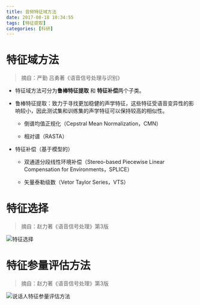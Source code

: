 ```yaml
---
title: 音频特征域方法
date: 2017-08-18 10:34:55
tags: [特征提取]
categories: [科研]
---
```


# 特征域方法
> 摘自：严勤 吕勇著《语音信号处理与识别》

-  特征域方法可分为**鲁棒特征提取** 和 **特征补偿**两个子类。

-  鲁棒特征提取：致力于寻找更加稳健的声学特征，这些特征受语音变异性的影响较小，因此测试集和训练集的声学特征可以保持较高的相似性。
	- 倒谱均值正规化（Cepstral Mean Normalization，CMN）

	- 相对谱（RASTA）

-  特征补偿（基于模型的）
	- 双通道分段线性环境补偿（Stereo-based Piecewise Linear Compensation for Environments，SPLICE）

	- 矢量泰勒级数（Vetor Taylor Series，VTS）


# 特征选择
> 摘自：赵力著《语音信号处理》第3版

![特征选择](/images/特征选择.jpg)

# 特征参量评估方法
> 摘自：赵力著《语音信号处理》第3版

![说话人特征参量评估方法](/images/说话人特征参量评估方法.jpg)